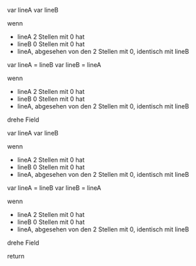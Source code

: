 var lineA
var lineB

wenn
- lineA 2 Stellen mit 0 hat
- lineB 0 Stellen mit 0 hat
- lineA, abgesehen von den 2 Stellen mit 0, identisch mit lineB

var lineA = lineB
var lineB = lineA

wenn
- lineA 2 Stellen mit 0 hat
- lineB 0 Stellen mit 0 hat
- lineA, abgesehen von den 2 Stellen mit 0, identisch mit lineB

drehe Field

var lineA
var lineB

wenn
- lineA 2 Stellen mit 0 hat
- lineB 0 Stellen mit 0 hat
- lineA, abgesehen von den 2 Stellen mit 0, identisch mit lineB

var lineA = lineB
var lineB = lineA

wenn
- lineA 2 Stellen mit 0 hat
- lineB 0 Stellen mit 0 hat
- lineA, abgesehen von den 2 Stellen mit 0, identisch mit lineB

drehe Field

return